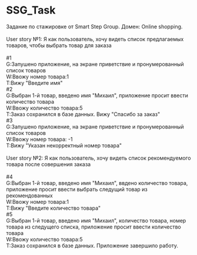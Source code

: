 # SSG_Task
Задание по стажировке от Smart Step Group. Домен: Online shopping.
<br />
<br />User story №1: Я как пользователь, хочу видеть список предлагаемых товаров, чтобы выбрать товар для заказа
<br />
<br />#1
<br />G:Запушено приложение, на экране приветствие и пронумерованный список товаров
<br />W:Ввожу номер товара:1
<br />T:Вижу "Введите имя"
<br />#2
<br />G:Выбран 1-й товар, введено имя "Михаил", приложение просит ввести количество товара
<br />W:Ввожу количество товара:5
<br />T:Заказ сохранился в базе данных. Вижу "Спасибо за заказ"
<br />#3
<br />G:Запушено приложение, на экране приветствие и пронумерованный список товаров
<br />W:Ввожу номер товара: -1
<br />T:Вижу "Указан некорректный номер товара"
<br />
<br />User story №2: Я как пользователь, хочу видеть список рекомендуемого товара после совершения заказа
<br />
<br />#4
<br />G:Выбран 1-й товар, введено имя "Михаил", ввдено количество товара, приложение просит ввести выбрать следущий товар из рекомендованных
<br />W:Ввожу номер товара:1
<br />T:Вижу "Введите количество товара"
<br />#5
<br />G:Выбран 1-й товар, введено имя "Михаил", количество товара, номер товара из следущего списка, приложение просит ввести количество товара
<br />W:Ввожу количество товара:5
<br />T:Заказ сохранился в базе данных. Приложение завершило  работу.
